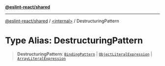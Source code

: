 [**@eslint-react/shared**](../../README.md)

***

[@eslint-react/shared](../../README.md) / [\<internal\>](../README.md) / DestructuringPattern

# Type Alias: DestructuringPattern

> **DestructuringPattern**: [`BindingPattern`](BindingPattern.md) \| [`ObjectLiteralExpression`](../interfaces/ObjectLiteralExpression.md) \| [`ArrayLiteralExpression`](../interfaces/ArrayLiteralExpression.md)
